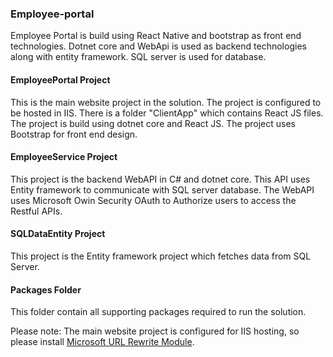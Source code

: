 ### Employee-portal
Employee Portal is build using React Native and bootstrap as front end technologies.
Dotnet core and WebApi is used as backend technologies along with entity framework. SQL server is used for database.

#### EmployeePortal Project
This is the main website project in the solution. The project is configured to be hosted in IIS. There is a folder "ClientApp" which contains React JS files. The project is build using dotnet core and React JS. The project uses Bootstrap for front end design.

#### EmployeeService Project
This project is the backend WebAPI in C# and dotnet core. This API uses Entity framework to communicate with SQL server database.
The WebAPI uses Microsoft Owin Security OAuth to Authorize users to access the Restful APIs. 

#### SQLDataEntity Project
This project is the Entity framework project which fetches data from SQL Server.

#### Packages Folder 
This folder contain all supporting packages required to run the solution.



Please note: The main website project is configured for IIS hosting, so please install [Microsoft URL Rewrite Module](https://www.microsoft.com/en-us/download/details.aspx?id=47337).
